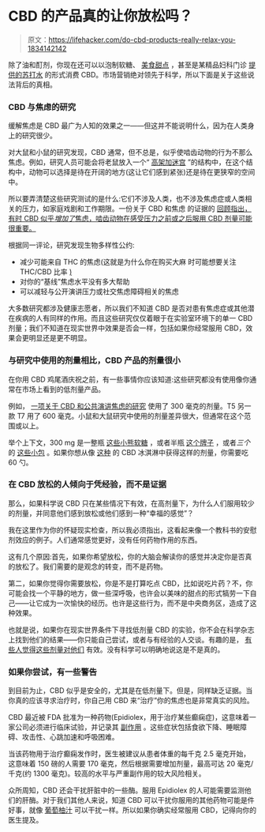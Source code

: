 # CBD 的产品真的让你放松吗？

> 原文：<https://lifehacker.com/do-cbd-products-really-relax-you-1834142142>

除了油和酊剂，你现在还可以以泡制软糖、 [美食甜点](https://www.foodabletv.com/blog/cbd-infused-cocktails-ice-cream-and-desserts-are-on-the-rise) ，甚至是某精品妇科门诊 [提供的苏打水](https://jezebel.com/tia-the-boutique-gyno-wants-a-whole-lot-of-data-about-1833469897) 的形式消费 CBD。市场营销绝对领先于科学，所以下面是关于这些说法背后的真相。



### CBD 与焦虑的研究

缓解焦虑是 CBD 最广为人知的效果之一——但这并不能说明什么，因为在人类身上的研究很少。

对大鼠和小鼠的研究发现，CBD 通常，但不总是，似乎使啮齿动物的行为不那么焦虑。例如，研究人员可能会将老鼠放入一个“ [高架加迷宫](https://en.wikipedia.org/wiki/Elevated_plus_maze) ”的结构中，在这个结构中，动物可以选择是待在开阔的地方(这让它们感到紧张)还是待在更狭窄的空间中。

所以要弄清楚这些研究测试的是什么:它们不涉及人类，也不涉及焦虑症或人类相关的压力，如家庭戏剧和工作期限。一份关于 CBD 和焦虑 的证据的 [回顾指出，有时 CBD 似乎*增加了*焦虑，啮齿动物在感受压力之前或之后服用 CBD 剂量可能很重要。](https://link.springer.com/article/10.1007/s13311-015-0387-1#Sec18)

根据同一评论，研究发现生物多样性公约:

*   减少可能来自 THC 的焦虑(这就是为什么你在购买大麻 时可能想要关注 THC/CBD 比率 [)](https://lifehacker.com/for-a-better-cannabis-shopping-experience-focus-on-how-1834111510)
*   对你的“基线”焦虑水平没有多大帮助
*   可以减轻与公开演讲压力或社交焦虑障碍相关的焦虑

大多数研究都涉及健康志愿者，所以我们不知道 CBD 是否对患有焦虑症或其他潜在疾病的人有同样的作用。而且这些研究仅仅着眼于在实验室环境下的单一 CBD 剂量；我们不知道在现实世界中效果是否会一样，包括如果你经常服用 CBD，效果会更明显还是更不明显。

### 与研究中使用的剂量相比，CBD 产品的剂量很小

在你用 CBD 鸡尾酒庆祝之前，有一些事情你应该知道:这些研究都没有使用像你通常在市场上看到的低剂量产品。

例如， [一项关于 CBD 和公共演讲焦虑的研究](https://www.ncbi.nlm.nih.gov/pmc/articles/PMC3079847/) 使用了 300 毫克的剂量。T5 另一款 T7 用了 600 毫克。小鼠和大鼠研究中使用的剂量差异很大，但通常在这个范围或以上。

举个上下文，300 mg 是一整瓶 [这些小熊软糖](https://notpot.com/products/vegan-cbd-gummies) ，或者半瓶 [这个牌子](https://purekana.com/collections/cbd-gummies/) ，或者*三个*的 [这些小包](https://www.diamondcbd.com/products/relax-gummies-cbd-infused-watermelon-slices-100mg) 。如果你想从像 [这种](https://www.forbes.com/sites/lesliekelly/2019/01/16/van-leeuwens-new-cbd-oil-infused-ice-cream-is-awesome/#7eba672a4416) 的 CBD 冰淇淋中获得这样的剂量，你需要吃 60 勺。

### 在 CBD 放松的人倾向于凭经验，而不是证据

那么，如果科学说 CBD 只在某些情况下有效，在高剂量下，为什么人们服用较少的剂量，并同意他们感到放松或他们感到一种“幸福的感觉”？

我在这里作为你的怀疑现实检查，所以我必须指出，这看起来像一个教科书的安慰剂效应的例子。人们通常感觉更好，没有任何药物作用的东西。

这有几个原因:首先，如果你希望放松，你的大脑会解读你的感觉并决定你是否真的放松了。我们需要的是观念的转变，而不是药物。

第二，如果你觉得你需要放松，你是不是打算吃点 CBD，比如说吃片药？不，你可能会找一个平静的地方，做一些深呼吸，也许会以美味的甜点的形式犒劳一下自己——让它成为一次愉快的经历。也许是这些行为，而不是中央商务区，造成了这种效果。

也就是说，如果你在现实世界条件下寻找低剂量 CBD 的实验，你不会在科学杂志上找到他们的结果——你只能自己尝试，或者与有经验的人交谈。有趣的是， [有些人觉得这些剂量对他们](https://www.projectcbd.org/how-to/cbd-dosage) 有效。没有科学可以明确地说这是不是真的。

### 如果你尝试，有一些警告

到目前为止，CBD 似乎是安全的，尤其是在低剂量下。但是，同样缺乏证据。当你真的应该寻求治疗时，你自己用 CBD 来“治疗”你的焦虑也是非常真实的风险。

CBD 最近被 FDA 批准为一种药物(Epidiolex，用于治疗某些癫痫症)，这意味着一家公司必须进行临床试验，并记录其 [副作用](https://www.drugs.com/sfx/epidiolex-side-effects.html) 。这些症状包括食欲下降、睡眠障碍、攻击性、心跳加速和呼吸困难。

当该药物用于治疗癫痫发作时，医生被建议从患者体重的每千克 2.5 毫克开始，这意味着 150 磅的人需要 170 毫克，然后根据需要增加剂量，最高可达 20 毫克/千克(约 1300 毫克)。较高的水平与严重副作用的较大风险相关。

众所周知，CBD 还会干扰肝脏中的一些酶。服用 Epidiolex 的人可能需要监测他们的肝酶。对于我们其他人来说，知道 CBD 可以干扰你服用的其他药物可能是件好事，就像 [葡萄柚汁](https://lifehacker.com/why-you-shouldn-t-take-some-medicines-with-grapefruit-j-1755800582) 可以干扰一样。所以如果你确实经常服用 CBD，记得向你的医生提及。